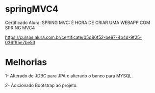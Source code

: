 # springMVC4

Certificado Alura: SPRING MVC: É HORA DE CRIAR UMA WEBAPP COM SPRING MVC4

https://cursos.alura.com.br/certificate/05d86f52-be97-4b4d-9f25-036f95e7be53

# Melhorias

1- Alterado de JDBC para JPA e alterado o banco para MYSQL.

2- Adicionado Bootstrap ao projeto.
